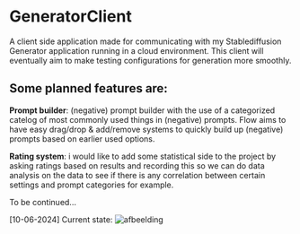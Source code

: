 # GeneratorClient

A client side application made for communicating with my Stablediffusion Generator application running in a cloud environment. 
This client will eventually aim to make testing configurations for generation more smoothly.

## Some planned features are: 

**Prompt builder**: (negative) prompt builder with the use of a categorized catelog of most commonly used things in (negative) prompts. 
Flow aims to have easy drag/drop & add/remove systems to quickly build up (negative) prompts based on earlier used options.

**Rating system**: i would like to add some statistical side to the project by asking ratings based on results and recording this so we can do data analysis on the data to see if there is any correlation between certain settings and prompt categories for example. 

To be continued...

[10-06-2024] Current state:
![afbeelding](https://github.com/erikv99/GeneratorClient/assets/31053786/ba17d176-3353-408a-ba7c-8fd9bb8689a1)

